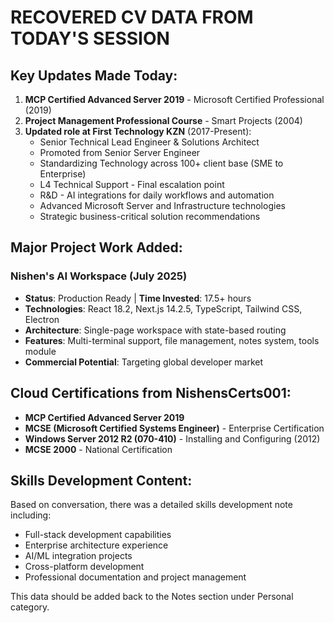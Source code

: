 # RECOVERED CV DATA FROM TODAY'S SESSION

## Key Updates Made Today:
1. **MCP Certified Advanced Server 2019** - Microsoft Certified Professional (2019)
2. **Project Management Professional Course** - Smart Projects (2004)
3. **Updated role at First Technology KZN** (2017-Present):
   - Senior Technical Lead Engineer & Solutions Architect
   - Promoted from Senior Server Engineer
   - Standardizing Technology across 100+ client base (SME to Enterprise)
   - L4 Technical Support - Final escalation point
   - R&D - AI integrations for daily workflows and automation
   - Advanced Microsoft Server and Infrastructure technologies
   - Strategic business-critical solution recommendations

## Major Project Work Added:
### **Nishen's AI Workspace (July 2025)**
- **Status**: Production Ready | **Time Invested**: 17.5+ hours
- **Technologies**: React 18.2, Next.js 14.2.5, TypeScript, Tailwind CSS, Electron
- **Architecture**: Single-page workspace with state-based routing
- **Features**: Multi-terminal support, file management, notes system, tools module
- **Commercial Potential**: Targeting global developer market

## Cloud Certifications from NishensCerts001:
- **MCP Certified Advanced Server 2019**
- **MCSE (Microsoft Certified Systems Engineer)** - Enterprise Certification
- **Windows Server 2012 R2 (070-410)** - Installing and Configuring (2012)
- **MCSE 2000** - National Certification

## Skills Development Content:
Based on conversation, there was a detailed skills development note including:
- Full-stack development capabilities
- Enterprise architecture experience
- AI/ML integration projects
- Cross-platform development
- Professional documentation and project management

This data should be added back to the Notes section under Personal category.